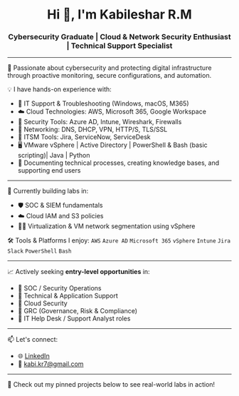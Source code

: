 
<h1 align="center">Hi 👋, I'm Kabileshar R.M</h1>
<h3 align="center">Cybersecurity Graduate | Cloud & Network Security Enthusiast | Technical Support Specialist</h3>

---

🔐 Passionate about cybersecurity and protecting digital infrastructure through proactive monitoring, secure configurations, and automation.

💡 I have hands-on experience with:
- 🔧 IT Support & Troubleshooting (Windows, macOS, M365)
- ☁️ Cloud Technologies: AWS, Microsoft 365, Google Workspace
- 🔐 Security Tools: Azure AD, Intune, Wireshark, Firewalls
- 📡 Networking: DNS, DHCP, VPN, HTTP/S, TLS/SSL
- 🧠 ITSM Tools: Jira, ServiceNow, ServiceDesk
- 🖥️ VMware vSphere | Active Directory | PowerShell & Bash (basic scripting)| Java | Python
- 📄 Documenting technical processes, creating knowledge bases, and supporting end users

---

🌱 Currently building labs in:
- 🛡️ SOC & SIEM fundamentals
- ☁️ Cloud IAM and S3 policies
- 🧑‍💻 Virtualization & VM network segmentation using vSphere

🛠️ Tools & Platforms I enjoy:
`AWS` `Azure AD` `Microsoft 365` `vSphere` `Intune` `Jira`  `Slack` `PowerShell` `Bash`  

---

📈 Actively seeking **entry-level opportunities** in:
- 🔹 SOC / Security Operations
- 🔹 Technical & Application Support
- 🔹 Cloud Security
- 🔹 GRC (Governance, Risk & Compliance)
- 🔹 IT Help Desk / Support Analyst roles

---

📫 Let's connect:
- 🌐 [LinkedIn](https://www.linkedin.com/in/kabileshar/)
- 📧 kabi.kr7@gmail.com

---

🔗 Check out my pinned projects below to see real-world labs in action!
